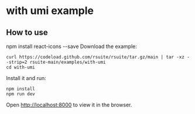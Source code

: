 # with umi example

## How to use
npm install react-icons --save 
Download the example:

```
curl https://codeload.github.com/rsuite/rsuite/tar.gz/main | tar -xz --strip=2 rsuite-main/examples/with-umi
cd with-umi
```

Install it and run:

```
npm install
npm run dev
```

Open [http://localhost:8000](http://localhost:8000) to view it in the browser.
